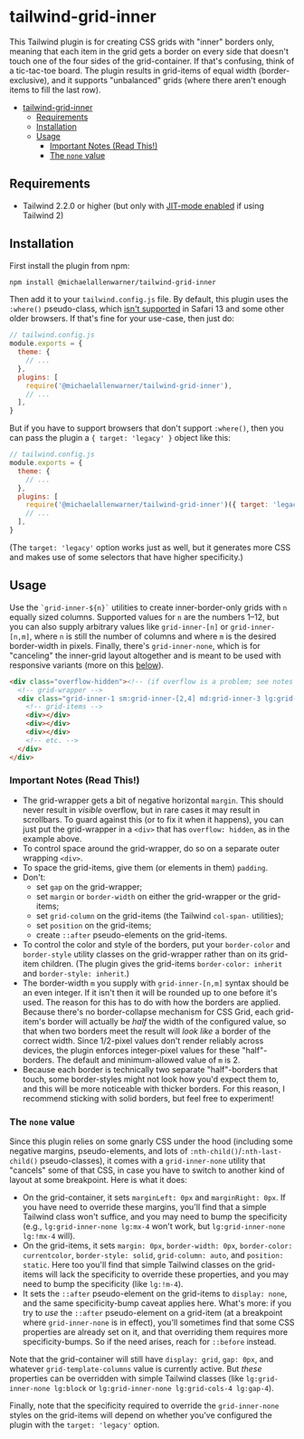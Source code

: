# tailwind-grid-inner

This Tailwind plugin is for creating CSS grids with "inner" borders only, meaning that each item in the grid gets a border on every side that doesn't touch one of the four sides of the grid-container. If that's confusing, think of a tic-tac-toe board. The plugin results in grid-items of equal width (border-exclusive), and it supports "unbalanced" grids (where there aren't enough items to fill the last row).

- [tailwind-grid-inner](#tailwind-grid-inner)
  - [Requirements](#requirements)
  - [Installation](#installation)
  - [Usage](#usage)
    - [Important Notes (Read This!)](#important-notes-read-this)
    - [The `none` value](#the-none-value)

## Requirements

- Tailwind 2.2.0 or higher (but only with [JIT-mode enabled](https://v2.tailwindcss.com/docs/just-in-time-mode#enabling-jit-mode) if using Tailwind 2)

## Installation

First install the plugin from npm:

```bash
npm install @michaelallenwarner/tailwind-grid-inner
```

Then add it to your `tailwind.config.js` file. By default, this plugin uses the `:where()` pseudo-class, which [isn't supported](https://caniuse.com/mdn-css_selectors_where) in Safari 13 and some other older browsers. If that's fine for your use-case, then just do:

```js
// tailwind.config.js
module.exports = {
  theme: {
    // ...
  },
  plugins: [
    require('@michaelallenwarner/tailwind-grid-inner'),
    // ...
  ],
}
```

But if you have to support browsers that don't support `:where()`, then you can pass the plugin a `{ target: 'legacy' }` object like this:

```js
// tailwind.config.js
module.exports = {
  theme: {
    // ...
  },
  plugins: [
    require('@michaelallenwarner/tailwind-grid-inner')({ target: 'legacy' }),
    // ...
  ],
}
```

(The `target: 'legacy'` option works just as well, but it generates more CSS and makes use of some selectors that have higher specificity.)

## Usage

Use the `` `grid-inner-${n}` `` utilities to create inner-border-only grids with `n` equally sized columns. Supported values for `n` are the numbers 1–12, but you can also supply arbitrary values like `grid-inner-[n]` or `grid-inner-[n,m]`, where `n` is still the number of columns and where `m` is the desired border-width in pixels. Finally, there's `grid-inner-none`, which is for "canceling" the inner-grid layout altogether and is meant to be used with responsive variants (more on this [below](#the-none-value)).

```html
<div class="overflow-hidden"><!-- (if overflow is a problem; see notes below) -->
  <!-- grid-wrapper --> 
  <div class="grid-inner-1 sm:grid-inner-[2,4] md:grid-inner-3 lg:grid-inner-none border-red-500 border-solid">
    <!-- grid-items -->
    <div></div>
    <div></div>
    <div></div>
    <!-- etc. -->
  </div>
</div>
```

### Important Notes (Read This!)

- The grid-wrapper gets a bit of negative horizontal `margin`. This should never result in _visible_ overflow, but in rare cases it may result in scrollbars. To guard against this (or to fix it when it happens), you can just put the grid-wrapper in a `<div>` that has `overflow: hidden`, as in the example above.
- To control space around the grid-wrapper, do so on a separate outer wrapping `<div>`.
- To space the grid-items, give them (or elements in them) `padding`.
- Don't:
  - set `gap` on the grid-wrapper;
  - set `margin` or `border-width` on either the grid-wrapper or the grid-items;
  - set `grid-column` on the grid-items (the Tailwind `col-span-` utilities);
  - set `position` on the grid-items;
  - create `::after` pseudo-elements on the grid-items.
- To control the color and style of the borders, put your `border-color` and `border-style` utility classes on the grid-wrapper rather than on its grid-item children. (The plugin gives the grid-items `border-color: inherit` and `border-style: inherit`.)
- The border-width `m` you supply with `grid-inner-[n,m]` syntax should be an even integer. If it isn't then it will be rounded up to one before it's used. The reason for this has to do with how the borders are applied. Because there's no border-collapse mechanism for CSS Grid, each grid-item's border will actually be _half_ the width of the configured value, so that when two borders meet the result will _look like_ a border of the correct width. Since 1/2-pixel values don't render reliably across devices, the plugin enforces integer-pixel values for these "half"-borders. The default and minimum-allowed value of `m` is 2.
- Because each border is technically two separate "half"-borders that touch, some border-styles might not look how you'd expect them to, and this will be more noticeable with thicker borders. For this reason, I recommend sticking with solid borders, but feel free to experiment!

### The `none` value

Since this plugin relies on some gnarly CSS under the hood (including some negative margins, pseudo-elements, and lots of `:nth-child()`/`:nth-last-child()` pseudo-classes), it comes with a `grid-inner-none` utility that "cancels" some of that CSS, in case you have to switch to another kind of layout at some breakpoint. Here is what it does:

- On the grid-container, it sets `marginLeft: 0px` and `marginRight: 0px`. If you have need to override these margins, you'll find that a simple Tailwind class won't suffice, and you may need to bump the specificity (e.g., `lg:grid-inner-none lg:mx-4` won't work, but `lg:grid-inner-none lg:!mx-4` will).
- On the grid-items, it sets `margin: 0px`, `border-width: 0px`, `border-color: currentcolor`, `border-style: solid`, `grid-column: auto`, and `position: static`. Here too you'll find that simple Tailwind classes on the grid-items will lack the specificity to override these properties, and you may need to bump the specificity (like `lg:!m-4`).
- It sets the `::after` pseudo-element on the grid-items to `display: none`, and the same specificity-bump caveat applies here. What's more: if you try to _use_ the `::after` pseudo-element on a grid-item (at a breakpoint where `grid-inner-none` is in effect), you'll sometimes find that some CSS properties are already set on it, and that overriding them requires more specificity-bumps. So if the need arises, reach for `::before` instead.

Note that the grid-container will still have `display: grid`, `gap: 0px`, and whatever `grid-template-columns` value is currently active. But _these_ properties can be overridden with simple Tailwind classes (like `lg:grid-inner-none lg:block` or `lg:grid-inner-none lg:grid-cols-4 lg:gap-4`).

Finally, note that the specificity required to override the `grid-inner-none` styles on the grid-items will depend on whether you've configured the plugin with the `target: 'legacy'` option.
